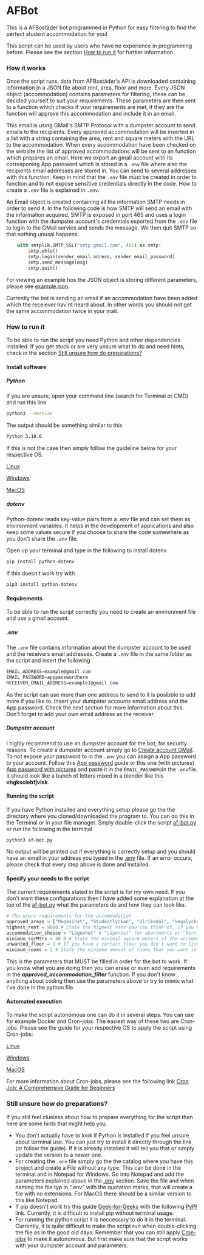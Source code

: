 # AFBot

This is a AFBostäder bot programmed in Python for easy filtering to find the perfect student accommodation for you!

This script can be used by users who have no experience in programming before. Please see the section [How to run it](#how-to-run-it) for further information.


### How it works

Once the script runs, data from AFBostäder's API is downloaded containing information in a JSON file about rent, area, floor and more.
Every JSON object (accommodation) contains parameters for filtering, these can be decided yourself to suit your requirements. These parameters are then sent to a function which checks if your requirements are met, if they are the function will approve this accommodation and include it in an email.

This email is using GMail's SMTP Protocol with a dumpster account to send emails to the recipients. Every approved accommodation will be inserted in a list with a string containing the area, rent and square meters with the URL to the accommodation. When every accommodation have been checked on the website the list of approved accommodations will be sent to an function which prepares an email. Here we export an gmail account with its corresponing App password which is stored in a ```.env``` file where also the recipients email addresses are stored in. You can send to several addresses with this function. Keep in mind that the ```.env``` file must be created in order to function and to not expose sensitive credentials directly in the code. How to create a ```.env``` file is explained in ```.env```. 

An Email object is created containing all the information SMTP needs in order to send it. In the following code is how SMTP will send an email with the information acquired. SMTP is exposed in port 465 and uses a login function with the dumpster account's credentials exported from the ```.env``` file to login to the GMail service and sends the message. We then quit SMTP so that nothing unusal happens.

```python
    with smtplib.SMTP_SSL("smtp.gmail.com", 465) as smtp:
        smtp.ehlo()
        smtp.login(sender_email_adress, sender_email_password)
        smtp.send_message(msg)
        smtp.quit()
```

For viewing an example hos the JSON object is storing different parameters, please see [example.json](example.json).

Currently the bot is sending an email if an accommodation have been added which the receiever hav'nt heard about. In other words you should not get the same accommodation twice in your mail.


### How to run it

To be able to run the script you need Python and other dependencies installed.
If you get stuck or are very unsure what to do and need hints, check in the section [Still unsure how do preparations?](#still-unsure-how-do-preparations)

#### Install software
##### Python
If you are unsure, open your command line (search for Terminal or CMD) and run this line
```bash
python3 --version
```
The output should be something similar to this
```bash
Python 3.10.6
```
If this is not the case then simply follow the guideline below for your respective OS.

[Linux](https://docs.python-guide.org/starting/install3/linux/)

[Windows](https://www.digitalocean.com/community/tutorials/install-python-windows-10    )

[MacOS](https://www.dataquest.io/blog/installing-python-on-mac/)


##### dotenv

Python-dotenv reads key-value pairs from a .env file and can set them as environment variables. It helps in the development of applications and also keep some values secure if you choose to share the code somewhere as you don't share the ```.env``` file.

Open up your terminal and type in the following to install dotenv
```bash
pip install python-dotenv
```
If this doesn't work try with
```bash
pip3 install python-dotenv
```


#### Requirements
To be able to run the script correctly you need to create an environment file and use a gmail account.

##### .env
The ```.env``` file contains information about the dumpster account to be used and the receivers email addresses. Create a ```.env``` file in the same folder as the script and insert the following

```c#
EMAIL_ADDRESS=example@gmail.com
EMAIL_PASSWORD=apppasswordhere
RECEIVER_EMAIL_ADDRESS=example1@gmail.com
```

As the script can use more than one address to send to it is posibble to add more if you like to. Insert your dumpster accounts email address and the App password. Check the next section for more information about this. Don't forget to add your own email address as the receiver

##### Dumpster account
I highly recommend to use an dumpster account for the bot, for security reasons. To create a dumpster account simply go to [Create account GMail](https://support.google.com/mail/answer/56256?hl=en). To not expose your password to in the ```.env``` you can assign a App password to your account. Follow this [App password](https://support.google.com/mail/answer/185833?hl=en-GB) guide or this one (with pictures) [App password with pictures](https://devanswers.co/create-application-specific-password-gmail/) and paste it in the ```ÈMAIL_PASSWORD```in the ```.env```file.  It should look like a bunch of letters mixed in a blender like this **vhgksciebfjvlsk**. 

#### Running the script

If you have Python installed and everything setup please go the the directory where you cloned/downloaded the program to. You can do this in the Terminal or in your file manager.
Smply double-click the script [af-bot.py](af-bot.py) or run the following in the terminal
```
python3 af-bot.py
```
No output will be printed out if everything is correctly setup and you should have an email in your address you typed in the [.env](#.env) file. If an error occurs, please check that every step above is done and installed.


#### Specify your needs to the script

The current requirements stated in the script is for my own need. If you don't want these configurations then I have added some explanation at the top of the [af-bot.py](af-bot.py) what the parameters do and how they can look like. 

```python
# The users requirements for the accommodation
approved_areas = ["Magasinet", "Studentlyckan", "Ulrikedal", "Vegalyckan"] # The areas to choose from is stated here https://www.afbostader.se/lediga-bostader/bostadsomraden/, just type the name with "" and separate each name with a ,
highest_rent = 9000 # State the highest rent you can think of, if you have no upper limit then type in a very high number
accommodation_choice = "Lägenhet" # "Lägenhet" for apartments or "Korridorrum" for corridor rooms
minimum_sqrMtrs = 40.0 # State the minimal square meters of the accommodation, if size isn't a problm just type in a very low number
unwanted_floor = 1 # If you have a certain floor you don't want to live in type this in, only works for one floor
minimum_rooms = 2 # State the minimum amount of rooms that you want in the accommodation, only applicable for "Lägenhet"
```

This is the parameters that MUST be filled in order for the bot to work. If you know what you are doing then you can erase or even add requirements in the ***approved_accommodation_filter*** function. If you don't know anything about coding then use the parameters above or try to mimic what I've done in the python file.


#### Automated execution

To make the script autonomous one can do it in several steps. You can use for example Docker and Cron-jobs.
The easiest way of these two are Cron-jobs. Please see the guide for your respective OS to apply the script using Cron-jobs:

[Linux](https://www.freecodecamp.org/news/cron-jobs-in-linux/)

[Windows](https://active-directory-wp.com/docs/Usage/How_to_add_a_cron_job_on_Windows/index.html)

[MacOS](https://anvilproject.org/guides/content/creating-links)

For more information about Cron-jobs, please see the following link [Cron Job: A Comprehensive Guide for Beginners](https://www.hostinger.com/tutorials/cron-job)


### Still unsure how do preparations?

If you still feel clueless about how to prepare everything for the script then here are some hints that might help you.

- You don't actually have to look if Python is installed if you feel unsure about terminal use. You can just try to install it directly through the link (or follow the guide). If it is already installed it will tell you that or simply update the version to a newer one.
- For creating the ```.env``` file simply go the the catalog where you have this project and create a File without any type. This can be done in the terminal and in Notepad for Windows. Go into Notepad and add the parameters explained above in the [.env](#.env) section. Save the file and when naming the file typ in ".env" with the quotation marks, that will create a file with no extensions. For MacOS there should be a similar version to this like Notepad.
- If pip doesn't work try this guide [Geek-for-Geeks](https://www.geeksforgeeks.org/how-to-install-python-libraries-without-using-the-pip-command/) with the following [PyPI](https://pypi.org/project/python-dotenv/) link. Currently, it is difficult to install pip without terminal usage.
- For running the python script it is neccessary to do it in the terminal. Currently, it is quite difficult to make the script run when double-clicking the file as in the good old days. Remember that you can still apply [Cron-jobs](#automated-execution) to make it autonomous. But first make sure that the script works with your dumpster account and parameters.